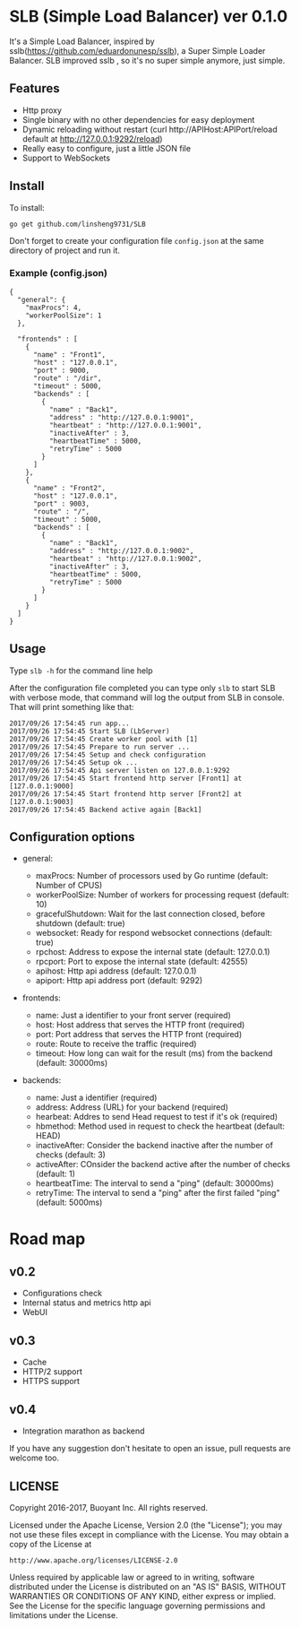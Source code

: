 
# SLB (Simple Load Balancer) ver 0.1.0

It's a Simple Load Balancer, inspired by sslb(https://github.com/eduardonunesp/sslb), a Super Simple Loader Balancer.
SLB improved sslb , so it's no super simple anymore, just simple.

## Features
 * Http proxy
 * Single binary with no other dependencies for easy deployment
 * Dynamic reloading without restart (curl http://APIHost:APIPort/reload default at http://127.0.0.1:9292/reload)
 * Really easy to configure, just a little JSON file
 * Support to WebSockets

## Install

To install:

```
go get github.com/linsheng9731/SLB
```

Don't forget to create your configuration file `config.json` at the same directory of project and run it.

### Example (config.json)

```
{
  "general": {
    "maxProcs": 4,
    "workerPoolSize": 1
  },

  "frontends" : [
    {
      "name" : "Front1",
      "host" : "127.0.0.1",
      "port" : 9000,
      "route" : "/dir",
      "timeout" : 5000,
      "backends" : [
        {
          "name" : "Back1",
          "address" : "http://127.0.0.1:9001",
          "heartbeat" : "http://127.0.0.1:9001",
          "inactiveAfter" : 3,
          "heartbeatTime" : 5000,
          "retryTime" : 5000
        }
      ]
    },
    {
      "name" : "Front2",
      "host" : "127.0.0.1",
      "port" : 9003,
      "route" : "/",
      "timeout" : 5000,
      "backends" : [
        {
          "name" : "Back1",
          "address" : "http://127.0.0.1:9002",
          "heartbeat" : "http://127.0.0.1:9002",
          "inactiveAfter" : 3,
          "heartbeatTime" : 5000,
          "retryTime" : 5000
        }
      ]
    }
  ]
}
```
## Usage
Type `slb -h` for the command line help


After the configuration file completed you can type only `slb` to start SLB with verbose mode, that command will log the output from SLB in console. That will print something like that:

```
2017/09/26 17:54:45 run app...
2017/09/26 17:54:45 Start SLB (LbServer)
2017/09/26 17:54:45 Create worker pool with [1]
2017/09/26 17:54:45 Prepare to run server ...
2017/09/26 17:54:45 Setup and check configuration
2017/09/26 17:54:45 Setup ok ...
2017/09/26 17:54:45 Api server listen on 127.0.0.1:9292
2017/09/26 17:54:45 Start frontend http server [Front1] at [127.0.0.1:9000]
2017/09/26 17:54:45 Start frontend http server [Front2] at [127.0.0.1:9003]
2017/09/26 17:54:45 Backend active again [Back1]
```

## Configuration options

* general:
	* maxProcs: Number of processors used by Go runtime (default: Number of CPUS)
	* workerPoolSize: Number of workers for processing request (default: 10)
	* gracefulShutdown: Wait for the last connection closed, before shutdown (default: true)
	* websocket: Ready for respond websocket connections (default: true)
	* rpchost: Address to expose the internal state (default: 127.0.0.1)
	* rpcport: Port to expose the internal state (default: 42555)
	* apihost: Http api address (default: 127.0.0.1)
	* apiport: Http api address port (default: 9292)

* frontends:
	* name: Just a identifier to your front server (required)
	* host: Host address that serves the HTTP front (required)
	* port: Port address that serves the HTTP front (required)
	* route: Route to receive the traffic (required)
	* timeout: How long can wait for the result (ms) from the backend (default: 30000ms)

* backends:
	* name: Just a identifier (required)
	* address: Address (URL) for your backend (required)
	* hearbeat: Addres to send Head request to test if it's ok (required)
	* hbmethod: Method used in request to check the heartbeat (default: HEAD)
	* inactiveAfter: Consider the backend inactive after the number of checks (default: 3)
	* activeAfter: COnsider the backend active after the number of checks (default: 1)
	* heartbeatTime: The interval to send a "ping" (default: 30000ms)
	* retryTime: The interval to send a "ping" after the first failed "ping" (default: 5000ms)


# Road map
## v0.2
 * Configurations check
 * Internal status and metrics http api
 * WebUI

## v0.3
 * Cache
 * HTTP/2 support
 * HTTPS support

## v0.4
 * Integration marathon as backend

 If you have any suggestion don't hesitate to open an issue, pull requests are welcome too.


## LICENSE
Copyright 2016-2017, Buoyant Inc. All rights reserved.

Licensed under the Apache License, Version 2.0 (the "License"); you may not use
these files except in compliance with the License. You may obtain a copy of the
License at

    http://www.apache.org/licenses/LICENSE-2.0

Unless required by applicable law or agreed to in writing, software distributed
under the License is distributed on an "AS IS" BASIS, WITHOUT WARRANTIES OR
CONDITIONS OF ANY KIND, either express or implied. See the License for the
specific language governing permissions and limitations under the License.